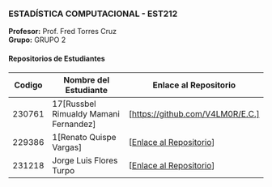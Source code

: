 

### ESTADÍSTICA COMPUTACIONAL - EST212
**Profesor:** Prof. Fred Torres Cruz  
**Grupo:** GRUPO 2

#### Repositorios de Estudiantes
| Codigo | Nombre del Estudiante | Enlace al Repositorio |
|--------------|-------------|-----------------|
| 230761 |17[Russbel Rimualdy Mamani Fernandez] | [https://github.com/V4LM0R/E.C.] |
| 229386|1[Renato Quispe Vargas] | [[Enlace al Repositorio](https://github.com/rntvargas/est_comp)] |
| 231218 | Jorge Luis Flores Turpo | [[Enlace al Repositorio](https://github.com/Yorchisflrs/Estadistica_Computacional)] |


